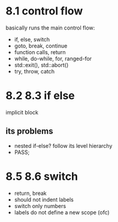 # 8.1 control flow
basically runs the main
control flow:
- if, else, switch
- goto, break, continue
- function calls, return
- while, do-while, for, ranged-for
- std::exit(), std::abort()
- try, throw, catch

# 8.2 8.3 if else
implicit block

## its problems
- nested if-else? follow its level hierarchy
- PASS;

# 8.5 8.6 switch
- return, break
- should not indent labels
- switch only numbers
- labels do not define a new scope (ofc)